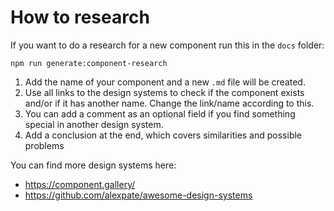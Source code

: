 # How to research

If you want to do a research for a new component run this in the `docs` folder:

```shell
npm run generate:component-research
```

1. Add the name of your component and a new `.md` file will be created.
2. Use all links to the design systems to check if the component exists and/or if it has another name. Change the link/name according to this.
3. You can add a comment as an optional field if you find something special in another design system.
4. Add a conclusion at the end, which covers similarities and possible problems

You can find more design systems here:

-   <https://component.gallery/>
-   <https://github.com/alexpate/awesome-design-systems>
